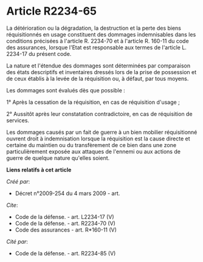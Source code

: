 # Article R2234-65

La détérioration ou la dégradation, la destruction et la perte des biens réquisitionnés en usage constituent des dommages
indemnisables dans les conditions précisées à l'article R. 2234-70 et à l'article R. 160-11 du code des assurances, lorsque
l'Etat est responsable aux termes de l'article L. 2234-17 du présent code. 

La nature et l'étendue des dommages sont déterminées par comparaison des états descriptifs et inventaires dressés lors de la
prise de possession et de ceux établis à la levée de la réquisition ou, à défaut, par tous moyens. 

Les dommages sont évalués dès que possible : 

1° Après la cessation de la réquisition, en cas de réquisition d'usage ; 

2° Aussitôt après leur constatation contradictoire, en cas de réquisition de services. 

Les dommages causés par un fait de guerre à un bien mobilier réquisitionné ouvrent droit à indemnisation lorsque la
réquisition est la cause directe et certaine du maintien ou du transfèrement de ce bien dans une zone particulièrement
exposée aux attaques de l'ennemi ou aux actions de guerre de quelque nature qu'elles soient.

**Liens relatifs à cet article**

_Créé par_:

  - Décret n°2009-254 du 4 mars 2009 - art.

_Cite_:

  - Code de la défense. - art. L2234-17 (V)
  - Code de la défense. - art. R2234-70 (V)
  - Code des assurances - art. R*160-11 (V)

_Cité par_:

  - Code de la défense. - art. R2234-85 (V)
